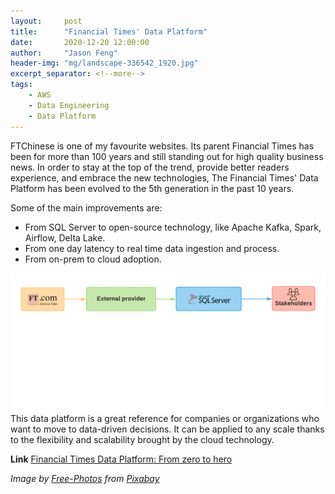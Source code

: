 ```yaml
---
layout:     post
title:      "Financial Times' Data Platform"
date:       2020-12-20 12:00:00
author:     "Jason Feng"
header-img: "mg/landscape-336542_1920.jpg"
excerpt_separator: <!--more-->
tags:
    - AWS
    - Data Engineering
    - Data Platform
---
```

FTChinese is one of my favourite websites. Its parent Financial Times has been for more than 100 years and still standing out for high quality business news. In order to stay at the top of the trend, provide better readers experience, and embrace the new technologies, The Financial Times' Data Platform has been evolved to the 5th generation in the past 10 years.
<!--more-->
Some of the main improvements are:
- From SQL Server to open-source technology, like Apache Kafka, Spark, Airflow, Delta Lake.
- From one day latency to real time data ingestion and process.
- From on-prem to cloud adoption.

![](/img/2020-12-20-ft-dp.gif)
This data platform is a great reference for companies or organizations who want to move to data-driven decisions. It can be applied to any scale thanks to the flexibility and scalability brought by the cloud technology.

**Link** [Financial Times Data Platform: From zero to hero](https://medium.com/ft-product-technology/financial-times-data-platform-from-zero-to-hero-143156bffb1d)

*Image by [Free-Photos](https://pixabay.com/photos/?utm_source=link-attribution&amp;utm_medium=referral&amp;utm_campaign=image&amp;utm_content=336542) from [Pixabay](https://pixabay.com/?utm_source=link-attribution&amp;utm_medium=referral&amp;utm_campaign=image&amp;utm_content=336542)*